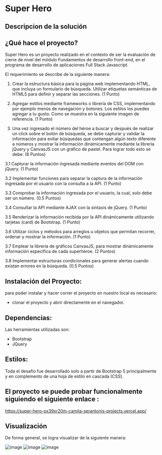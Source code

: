 
# Super Hero 

## Descripcion de la solución

## ¿Qué hace el proyecto? 
Super Hero es un proyecto realizado en el contexto de ser la evaluación de cierre de nivel del módulo Fundamentos de desarrollo  front-end, en el programa de desarrollo de aplicaciones Full Stack Javascript.

El requerimiento se describe de la siguiente manera: 
1. Crear la estructura básica para la página web implementando HTML, que incluya un
formulario de búsqueda. Utilizar etiquetas semánticas de HTML5 para definir y
separar las secciones. (1 Punto)

2. Agregar estilos mediante frameworks o librería de CSS, implementando por ejemplo
menús de navegación y botones. Los estilos los puedes agregar a tu gusto. Como se
muestra en la siguiente imagen de referencia. (1 Punto)

3. Una vez ingresado el número del héroe a buscar y después de realizar un click sobre
el botón de búsqueda, se debe capturar y validar la información para evitar búsquedas
que contengan algún texto diferente a números y mostrar la información
dinámicamente mediante la librería jQuery y CanvasJS con un gráfico de pastel. Para
lograr todo esto se debe: (8 Puntos)

3.1 Capturar la información ingresada mediante eventos del DOM con jQuery. (1
Punto)

3.2 Implementar funciones para separar la captura de la información ingresada
por el usuario con la consulta a la API. (1 Punto)

3.3 Comprobar la información ingresada por el usuario, la cual, solo debe ser un
número. (0.5 Puntos)

3.4 Consultar la API mediante AJAX con la sintaxis de jQuery. (1 Punto)

3.5 Renderizar la información recibida por la API dinámicamente utilizando
tarjetas (card) de Bootstrap. (1 Punto)

3.6 Utilizar ciclos y métodos para arreglos u objetos que permitan recorrer, ordenar
y mostrar la información. (1 Punto)

3.7 Emplear la librería de gráficos CanvasJS, para mostrar dinámicamente
información específica de cada superhéroe. (2 Puntos)

3.8 Implementar estructuras condicionales para generar alertas cuando existan
errores en la búsqueda. (0.5 Puntos)


## Instalación del Proyecto: 

para poder instalar y hacer correr el proyecto en nuestro local es necesario: 
- clonar el proyecto y abrir directamente en el navegador.

## Dependencias:

Las herramientas utilizadas son: 

- Bootstrap
- JQuery 

## Estilos:

Toda el desafío fue desarrollado solo a partir de Bootstrap 5 principalmente y en complemento de una  hoja de estilo en cascada (CSS).

## El proyecto se puede probar funcionalmente  siguiendo el siguiente enlace : 

https://super-hero-px39xr20m-camila-serantonis-projects.vercel.app/

## Visualización
De forma general, se logra visualizar de la siguiente manera:

![image](https://github.com/CamiSerantoni/Super-Hero/assets/152921799/9efd9332-64a3-4c89-92e6-7ea6f4b05c3e)
![image](https://github.com/CamiSerantoni/Super-Hero/assets/152921799/3a4bde73-deff-4782-99d6-0d02ba02ff07)
![image](https://github.com/CamiSerantoni/Super-Hero/assets/152921799/6258b9b1-4a5f-4dd2-a21c-990256a6873f)



